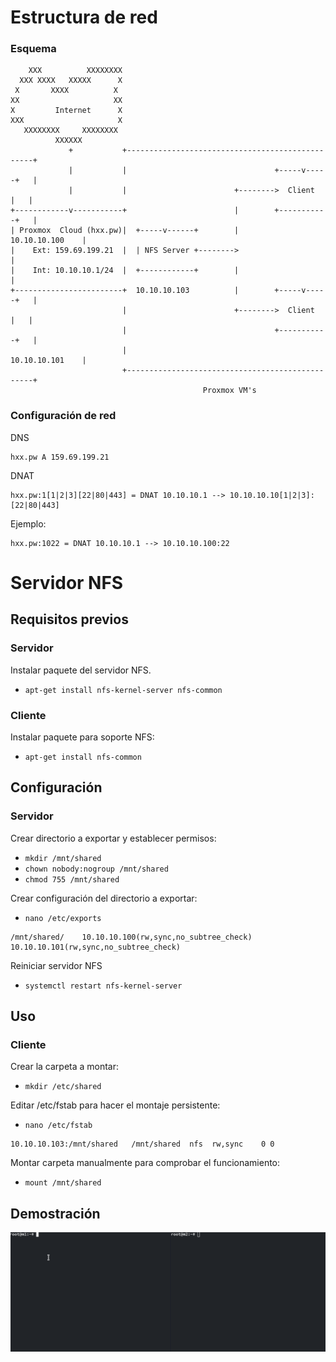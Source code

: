 # Estructura de red

### Esquema
```
    XXX          XXXXXXXX
  XXX XXXX   XXXXX      X
 X       XXXX          X
XX                     XX
X         Internet      X
XXX                     X
   XXXXXXXX     XXXXXXXX
          XXXXXX
             +           +-------------------------------------------------+
             |           |                                 +-----v-----+   |
             |           |                        +-------->  Client   |   |
+------------v-----------+                        |        +-----------+   |
| Proxmox  Cloud (hxx.pw)|  +-----v------+        |        10.10.10.100    |
|    Ext: 159.69.199.21  |  | NFS Server +-------->                        |
|    Int: 10.10.10.1/24  |  +------------+        |                        |
+------------------------+  10.10.10.103          |        +-----v-----+   |
                         |                        +-------->  Client   |   |
                         |                                 +-----------+   |
                         |                                 10.10.10.101    |
                         +-------------------------------------------------+
                                           Proxmox VM's

```
### Configuración de red
DNS
```
hxx.pw A 159.69.199.21
```
DNAT
```
hxx.pw:1[1|2|3][22|80|443] = DNAT 10.10.10.1 --> 10.10.10.10[1|2|3]:[22|80|443]
```
Ejemplo:
```
hxx.pw:1022 = DNAT 10.10.10.1 --> 10.10.10.100:22
```

# Servidor NFS
## Requisitos previos
### Servidor
Instalar paquete del servidor NFS.
- `apt-get install nfs-kernel-server nfs-common`

### Cliente
Instalar paquete para soporte NFS:
- `apt-get install nfs-common`

## Configuración
### Servidor
Crear directorio a exportar y establecer permisos:
- `mkdir /mnt/shared`
- `chown nobody:nogroup /mnt/shared`
- `chmod 755 /mnt/shared`

Crear configuración del directorio a exportar:
- `nano /etc/exports`
```
/mnt/shared/    10.10.10.100(rw,sync,no_subtree_check)  10.10.10.101(rw,sync,no_subtree_check)
```
Reiniciar servidor NFS
- `systemctl restart nfs-kernel-server`

## Uso
### Cliente
Crear la carpeta a montar:
- `mkdir /etc/shared`

Editar /etc/fstab para hacer el montaje persistente:
- `nano /etc/fstab`
```
10.10.10.103:/mnt/shared   /mnt/shared  nfs  rw,sync    0 0
```
Montar carpeta manualmente para comprobar el funcionamiento:
- `mount /mnt/shared`

## Demostración
![demostration](img/demostracion.gif)